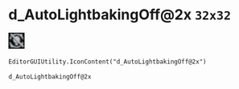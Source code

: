 # d_AutoLightbakingOff@2x `32x32`
<img src="/img/d_AutoLightbakingOff.png" width=32 height=32>

``` CSharp
EditorGUIUtility.IconContent("d_AutoLightbakingOff@2x")
```
```
d_AutoLightbakingOff@2x
```
